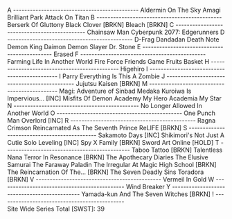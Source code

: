 A ---------------------------------------------
  Aldermin On The Sky
  Amagi Brilliant Park
  Attack On Titan
B ---------------------------------------------
  Berserk Of Gluttony
  Black Clover [BRKN]
  Bleach [BRKN]
C ---------------------------------------------
  Chainsaw Man
  Cyberpunk 2077: Edgerunners
D ---------------------------------------------
  D-Frag
  Dandadan
  Death Note
  Demon King Daimon
  Demon Slayer
  Dr. Stone
E ---------------------------------------------
  Erased
F ---------------------------------------------
  Farming Life In Another World
  Fire Force
  Friends Game
  Fruits Basket
H ---------------------------------------------
  Higehiro
I ---------------------------------------------
  I Parry Everything
  Is This A Zombie
J ---------------------------------------------
  Jujutsu Kaisen [BRKN]
M ---------------------------------------------
  Magi: Adventure of Sinbad
  Medaka Kuroiwa Is Impervious... [INC]
  Misfits Of Demon Academy
  My Hero Academia
  My Star
N ---------------------------------------------
  No Longer Allowed In Another World
O ---------------------------------------------
  One Punch Man
  Overlord [INC]
R ---------------------------------------------
  Ragna Crimson
  Reincarnated As The Seventh Prince
  ReLIFE [BRKN]
S ---------------------------------------------
  Sakamoto Days [INC]
  Shikimori's Not Just A Cutie
  Solo Leveling [INC]
  Spy X Family [BRKN]
  Sword Art Online [HOLD]
T ---------------------------------------------
  Taboo Tattoo [BRKN]
  Talentless Nana
  Terror In Resonance [BRKN]
  The Apothecary Diaries
  The Elusive Samurai
  The Faraway Paladin
  The Irregular At Magic High School [BRKN]
  The Reincarnation Of The... [BRKN]
  The Seven Deadly Sins
  Toradora [BRKN]
V ---------------------------------------------
  Vermeil In Gold
W ---------------------------------------------
  Wind Breaker
Y ---------------------------------------------
  Yamada-kun And The Seven Witches [BRKN]
! ---------------------------------------------  
  Site Wide Series Total [SWST]: 39
